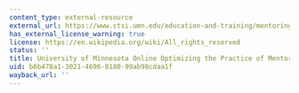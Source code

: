 ```yaml
---
content_type: external-resource
external_url: https://www.ctsi.umn.edu/education-and-training/mentoring/mentor-training
has_external_license_warning: true
license: https://en.wikipedia.org/wiki/All_rights_reserved
status: ''
title: University of Minnesota Online Optimizing the Practice of Mentoring
uid: b6b478a1-3021-4696-8180-99ab98cdaa1f
wayback_url: ''
---
```

